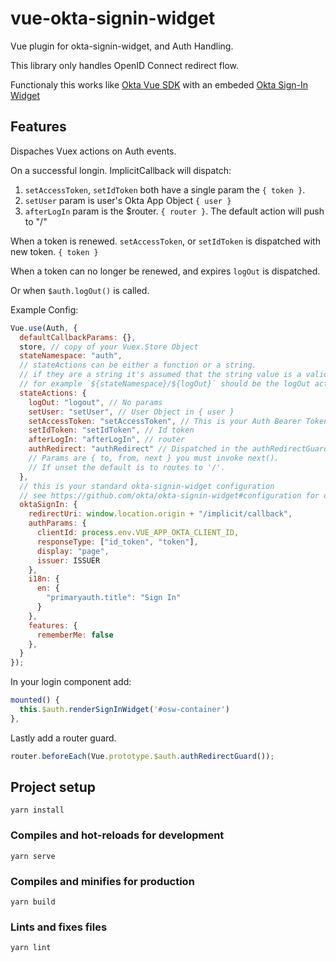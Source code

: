 # vue-okta-signin-widget

Vue plugin for okta-signin-widget, and Auth Handling.

This library only handles OpenID Connect redirect flow.

Functionaly this works like [Okta Vue SDK](https://github.com/okta/okta-oidc-js/tree/master/packages/okta-vue) with an embeded [Okta Sign-In Widget](https://github.com/okta/okta-signin-widget)

## Features

Dispaches Vuex actions on Auth events.

On a successful longin. ImplicitCallback will dispatch:

1. `setAccessToken`, `setIdToken` both have a single param the `{ token }`.
2. `setUser` param is user's Okta App Object `{ user }`
3. `afterLogIn` param is the \$router. `{ router }`. The default action will push to "/"

When a token is renewed. `setAccessToken`, or `setIdToken` is dispatched with new token. `{ token }`

When a token can no longer be renewed, and expires `logOut` is dispatched.

Or when `$auth.logOut()` is called.

Example Config:

```js
Vue.use(Auth, {
  defaultCallbackParams: {},
  store, // copy of your Vuex.Store Object
  stateNamespace: "auth",
  // stateActions can be either a function or a string.
  // if they are a string it's assumed that the string value is a valid action.
  // for example `${stateNamespace}/${logOut}` should be the logOut action.
  stateActions: {
    logOut: "logout", // No params
    setUser: "setUser", // User Object in { user }
    setAccessToken: "setAccessToken", // This is your Auth Bearer Token.
    setIdToken: "setIdToken", // Id token
    afterLogIn: "afterLogIn", // router
    authRedirect: "authRedirect" // Dispatched in the authRedirectGuard. When trying to go to a route with requiresAuth, but is not authenticated
    // Params are { to, from, next } you must invoke next().
    // If unset the default is to routes to '/'.
  },
  // this is your standard okta-signin-widget configuration
  // see https://github.com/okta/okta-signin-widget#configuration for options
  oktaSignIn: {
    redirectUri: window.location.origin + "/implicit/callback",
    authParams: {
      clientId: process.env.VUE_APP_OKTA_CLIENT_ID,
      responseType: ["id_token", "token"],
      display: "page",
      issuer: ISSUER
    },
    i18n: {
      en: {
        "primaryauth.title": "Sign In"
      }
    },
    features: {
      rememberMe: false
    },
  }
});
```

In your login component add:

```js
mounted() {
  this.$auth.renderSignInWidget('#osw-container')
},
```

Lastly add a router guard.

```js
router.beforeEach(Vue.prototype.$auth.authRedirectGuard());
```

## Project setup

```cli
yarn install
```

### Compiles and hot-reloads for development

```cli
yarn serve
```

### Compiles and minifies for production

```cli
yarn build
```

### Lints and fixes files

```cli
yarn lint
```
